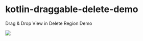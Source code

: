 # kotlin-draggable-delete-demo
Drag &amp; Drop View in Delete Region Demo

<img src="https://user-images.githubusercontent.com/48744669/103852576-b552db00-50de-11eb-920f-214a62be0f7b.gif" />

